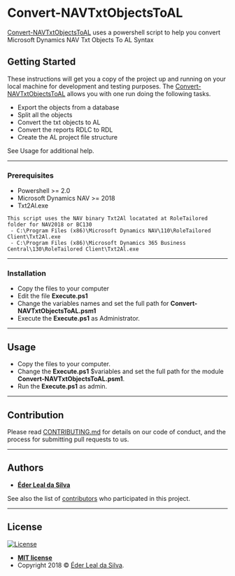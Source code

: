 # Convert-NAVTxtObjectsToAL
[Convert-NAVTxtObjectsToAL](https://github.com/ederlealsilva/Convert-NAVTxtObjectsToAL) uses a powershell script to help you convert Microsoft Dynamics NAV Txt Objects To AL Syntax

## Getting Started
These instructions will get you a copy of the project up and running on your local machine for development and testing purposes.
The [Convert-NAVTxtObjectsToAL](https://github.com/ederlealsilva/Convert-NAVTxtObjectsToAL) allows you with one run doing the following tasks.
* Export the objects from a database
* Split all the objects
* Convert the txt objects to AL
* Convert the reports RDLC to RDL
* Create the AL project file structure

See Usage for additional help.

---

### Prerequisites
* Powershell >= 2.0
* Microsoft Dynamics NAV >= 2018
* Txt2Al.exe
```
This script uses the NAV binary Txt2Al locatated at RoleTailored folder for NAV2018 or BC130
 - C:\Program Files (x86)\Microsoft Dynamics NAV\110\RoleTailored Client\Txt2Al.exe
 - C:\Program Files (x86)\Microsoft Dynamics 365 Business Central\130\RoleTailored Client\Txt2Al.exe
```

---

### Installation
* Copy the files to your computer
* Edit the file <b>Execute.ps1</b>
* Change the variables names and set the full path for <b>Convert-NAVTxtObjectsToAL.psm1</b>
* Execute the <b>Execute.ps1</b> as Administrator.

---

## Usage
* Copy the files to your computer.
* Change the <b>Execute.ps1</b> $variables and set the full path for the module <b>Convert-NAVTxtObjectsToAL.psm1</b>.
* Run the <b>Execute.ps1</b> as admin.

---

## Contribution

Please read [CONTRIBUTING.md](https://github.com/ederlealsilva/Convert-NAVTxtObjectsToAL) for details on our code of conduct, and the process for submitting pull requests to us.

---

## Authors

* [**Éder Leal da Silva**](https://github.com/ederlealsilva)

See also the list of [contributors](https://github.com/ederlealsilva/Convert-NAVTxtObjectsToAL/contributors) who participated in this project.

---

## License

[![License](http://img.shields.io/:license-mit-blue.svg?style=flat-square)](http://badges.mit-license.org)

- **[MIT license](https://github.com/ederlealsilva/Convert-NAVTxtObjectsToAL/blob/master/LICENSE)**
- Copyright 2018 © <a href="https://github.com/ederlealsilva/" target="_blank">Éder Leal da Silva</a>.
